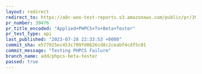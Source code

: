 ```yaml
---
layout: redirect
redirect_to: https://a8c-woo-test-reports.s3.amazonaws.com/public/pr/39476/api/index.html
pr_number: 39476
pr_title_encoded: "Applied+PHPCS+To+Beta+Tester"
pr_test_type: api
last_published: "2023-07-28 22:33:53 +0000"
commit_sha: e577925ec453c709fd0626cd8c2ceabf4cdf5c01
commit_message: "Testing PHPCS Failure"
branch_name: add/phpcs-beta-tester
passed: true
---
```

